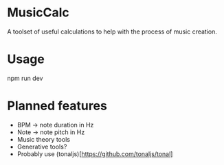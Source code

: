 # MusicCalc
A toolset of useful calculations to help with the process of music creation.


# Usage
npm run dev

# Planned features
- BPM -> note duration in Hz
- Note -> note pitch in Hz
- Music theory tools
- Generative tools?
- Probably use (tonaljs)[https://github.com/tonaljs/tonal]
